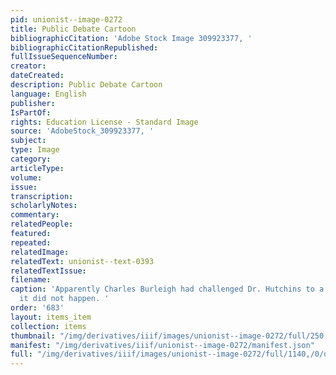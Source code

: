 ```yaml
---
pid: unionist--image-0272
title: Public Debate Cartoon
bibliographicCitation: 'Adobe Stock Image 309923377, '
bibliographicCitationRepublished: 
fullIssueSequenceNumber: 
creator: 
dateCreated: 
description: Public Debate Cartoon
language: English
publisher: 
IsPartOf: 
rights: Education License - Standard Image
source: 'AdobeStock_309923377, '
subject: 
type: Image
category: 
articleType: 
volume: 
issue: 
transcription: 
scholarlyNotes: 
commentary: 
relatedPeople: 
featured: 
repeated: 
relatedImage: 
relatedText: unionist--text-0393
relatedTextIssue: 
filename: 
caption: 'Apparently Charles Burleigh had challenged Dr. Hutchins to a debate, but
  it did not happen. '
order: '683'
layout: items_item
collection: items
thumbnail: "/img/derivatives/iiif/images/unionist--image-0272/full/250,/0/default.jpg"
manifest: "/img/derivatives/iiif/unionist--image-0272/manifest.json"
full: "/img/derivatives/iiif/images/unionist--image-0272/full/1140,/0/default.jpg"
---
```

